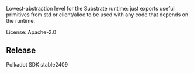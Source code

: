 Lowest-abstraction level for the Substrate runtime: just exports useful primitives from std
or client/alloc to be used with any code that depends on the runtime.

License: Apache-2.0


## Release

Polkadot SDK stable2409

